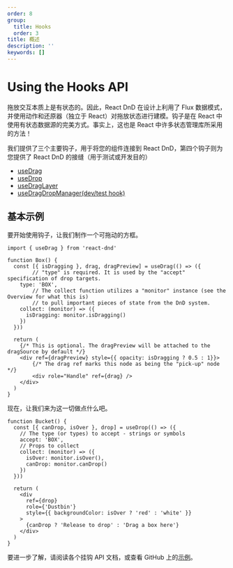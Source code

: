 ```yaml
---
order: 8
group:
  title: Hooks
  order: 3
title: 概述
description: ''
keywords: []
---
```


# Using the Hooks API

拖放交互本质上是有状态的。因此，React DnD 在设计上利用了 Flux 数据模式，并使用动作和还原器（独立于 React）对拖放状态进行建模。钩子是在 React 中使用有状态数据源的完美方式。事实上，这也是 React 中许多状态管理库所采用的方法！

我们提供了三个主要钩子，用于将您的组件连接到 React DnD，第四个钩子则为您提供了 React DnD 的接缝（用于测试或开发目的）

* [useDrag](/guides/hooks-use-drag)
* [useDrop](/guides/hooks-use-drop)
* [useDragLayer](/guides/hooks-use-drag-layer)
* [useDragDropManager(dev/test hook)](/guides/hooks-use-drag-drop-manager)

## 基本示例

要开始使用钩子，让我们制作一个可拖动的方框。

```tsx | pure
import { useDrag } from 'react-dnd'

function Box() {
  const [{ isDragging }, drag, dragPreview] = useDrag(() => ({
		// "type" is required. It is used by the "accept" specification of drop targets.
    type: 'BOX',
		// The collect function utilizes a "monitor" instance (see the Overview for what this is)
		// to pull important pieces of state from the DnD system.
    collect: (monitor) => ({
      isDragging: monitor.isDragging()
    })
  }))

  return (
    {/* This is optional. The dragPreview will be attached to the dragSource by default */}
    <div ref={dragPreview} style={{ opacity: isDragging ? 0.5 : 1}}>
        {/* The drag ref marks this node as being the "pick-up" node */}
        <div role="Handle" ref={drag} />
    </div>
  )
}
```

现在，让我们来为这一切做点什么吧。

```tsx | pure
function Bucket() {
  const [{ canDrop, isOver }, drop] = useDrop(() => ({
    // The type (or types) to accept - strings or symbols
    accept: 'BOX',
    // Props to collect
    collect: (monitor) => ({
      isOver: monitor.isOver(),
      canDrop: monitor.canDrop()
    })
  }))

  return (
    <div
      ref={drop}
      role={'Dustbin'}
      style={{ backgroundColor: isOver ? 'red' : 'white' }}
    >
      {canDrop ? 'Release to drop' : 'Drag a box here'}
    </div>
  )
}
```

要进一步了解，请阅读各个挂钩 API 文档，或查看 GitHub 上的[示例](https://github.com/react-dnd/react-dnd/tree/main/packages/examples)。
